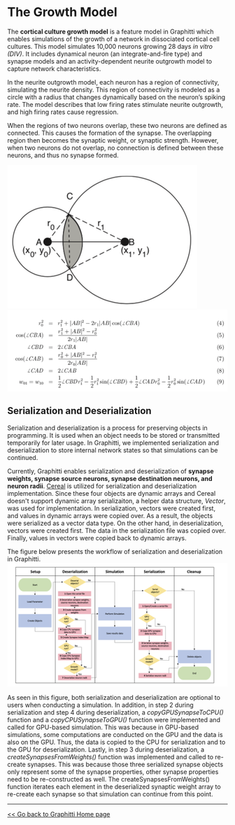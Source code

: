 # The Growth Model

The **cortical culture growth model** is a feature model in Graphitti which enables simulations of the growth of a network in dissociated cortical cell cultures. This model simulates 10,000 neurons growing 28 days <em>in vitro (DIV)</em>. It includes dynamical neuron (an integrate-and-fire type) and synapse models and an activity-dependent neurite outgrowth model to capture network characteristics.

In the neurite outgrowth model, each neuron has a region of connectivity, simulating the neurite density. This region of connectivity is modeled as a circle with a radius that changes dynamically based on the neuron’s spiking rate. The model describes that low firing rates stimulate neurite outgrowth, and high firing rates cause regression.

When the regions of two neurons overlap, these two neurons are defined as connected. This causes the formation of the synapse. The overlapping region then becomes the synaptic weight, or synaptic strength. However, when two neurons do not overlap, no connection is defined between these neurons, and thus no synapse formed.

<img src="../images/image1.png" alt="image1" style="10px;" />
<img src="../images/image2.png" alt="image2" style="10px;" />

## Serialization and Deserialization

Serialization and deserialization is a process for preserving objects in programming. It is used when an object needs to be stored or transmitted temporarily for later usage. In Graphitti, we implemented serialization and deserialization to store internal network states so that simulations can be continued. 

Currently, Graphitti enables serialization and deserialization of **synapse weights, synapse source neurons, synapse destination neurons, and neuron radii**. [Cereal](https://uscilab.github.io/cereal/index.html) is utilized for serialization and deserialization implementation. Since these four objects are dynamic arrays and Cereal doesn't support dynamic array serializaiton, a helper data structure, <em>Vector</em>, was used for implementation. In serialization, vectors were created first, and values in dynamic arrays were copied over. As a result, the objects were serialized as a vector data type. On the other hand, in deserialization, vectors were created first. The data in the serialization file was copied over. Finally, values in vectors were copied back to dynamic arrays.

The figure below presents the workflow of serialization and deserialization in Graphitti.
<img src="../images/image3.png" alt="image3" style="10px;" />


As seen in this figure, both serialization and deserialization are optional to users when conducting a simulation. In addition, in step 2 during serialization and step 4 during deserialization, a <em>copyGPUSynapseToCPU()</em> function and a <em>copyCPUSynapseToGPU()</em> function were implemented and called for GPU-based simulation. This was because in GPU-based simulations, some computations are conducted on the GPU and the data is also on the GPU. Thus, the data is copied to the CPU for serialization and to the GPU for deserialization. Lastly, in step 3 during deserialization, a <em>createSynapsesFromWeights()</em> function was implemented and called to re-create synapses. This was because those three serialized synapse objects only represent some of the synapse properties, other synapse properties need to be re-constructed as well. The createSynapsesFromWeights() function iterates each element in the deserialized synaptic weight array to re-create each synapse so that simulation can continue from this point.

---------
[<< Go back to Graphitti Home page](http://uwb-biocomputing.github.io/Graphitti/)